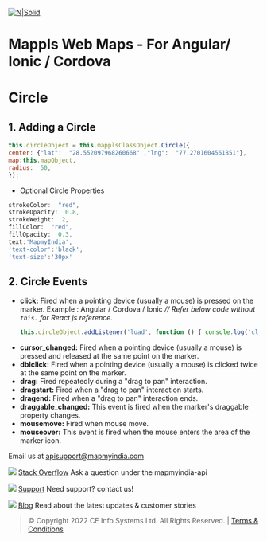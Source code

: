 
[![N|Solid](https://about.mappls.com/images/mappls-logo.svg)](https://www.mapmyindia.com/api/)  

# Mappls Web Maps - For Angular/ Ionic / Cordova

#  Circle

  

## 1. Adding a Circle

```js
this.circleObject = this.mapplsClassObject.Circle({
center: {"lat":  "28.552097968260668" ,"lng":  "77.2701604561851"},
map:this.mapObject,
radius:  50,
});
```

- Optional Circle Properties

```js
strokeColor:  "red",
strokeOpacity:  0.8,
strokeWeight:  2,
fillColor:  "red",
fillOpacity:  0.3,
text:'MapmyIndia',
'text-color':'black',
'text-size':'30px'
```

## 2. Circle Events

   
-  **click:** Fired when a pointing device (usually a mouse) is pressed on the marker.
	Example :  Angular / Cordova / Ionic *// Refer below code  without `this.` for React js reference.*
	```js
	this.circleObject.addListener('load', function () { console.log('click');});
	```
 -  **cursor_changed:** Fired when a pointing device (usually a mouse) is pressed and released at the same point on the marker.
-  **dblclick:** Fired when a pointing device (usually a mouse) is clicked twice at the same point on the marker.
-  **drag:** Fired repeatedly during a "drag to pan" interaction.
-  **dragstart:** Fired when a "drag to pan" interaction starts.
-  **dragend:** Fired when a "drag to pan" interaction ends.
-  **draggable_changed:** This event is fired when the marker's draggable property changes.
-  **mousemove:** Fired when mouse move.
-  **mouseover:** This event is fired when the mouse enters the area of the marker icon.


Email us at [apisupport@mapmyindia.com](mailto:apisupport@mapmyindia.com)

![](https://www.mapmyindia.com/api/img/icons/stack-overflow.png)
[Stack Overflow](https://stackoverflow.com/questions/tagged/mapmyindia-api)
Ask a question under the mapmyindia-api

![](https://www.mapmyindia.com/api/img/icons/support.png)
[Support](https://www.mapmyindia.com/api/index.php#f_cont)
Need support? contact us!

![](https://www.mapmyindia.com/api/img/icons/blog.png)
[Blog](http://www.mapmyindia.com/blog/)
Read about the latest updates & customer stories


> © Copyright 2022 CE Info Systems Ltd. All Rights Reserved. | [Terms & Conditions](http://www.mapmyindia.com/api/terms-&-conditions)